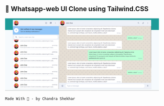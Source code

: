 ## 🥳 Whatsapp-web UI Clone using Tailwind.CSS

![preview](repoReadMeImages/preview.jpg)

`Made With 💖 - by Chandra Shekhar`
